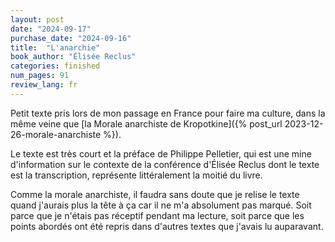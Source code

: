 ```yaml
---
layout: post
date: "2024-09-17"
purchase_date: "2024-09-16"
title:  "L'anarchie"
book_author: "Élisée Reclus"
categories: finished
num_pages: 91
review_lang: fr
---
```


Petit texte pris lors de mon passage en France pour faire ma culture, dans la même veine que [la Morale anarchiste de Kropotkine]({% post_url 2023-12-26-morale-anarchiste %}).

Le texte est très court et la préface de Philippe Pelletier, qui est une mine d'information sur le contexte de la conférence d'Élisée Reclus dont le texte est la transcription, représente littéralement la moitié du livre.

Comme la morale anarchiste, il faudra sans doute que je relise le texte quand j'aurais plus la tête à ça car il ne m'a absolument pas marqué. Soit parce que je n'étais pas réceptif pendant ma lecture, soit parce que les points abordés ont été repris dans d'autres textes que j'avais lu auparavant.